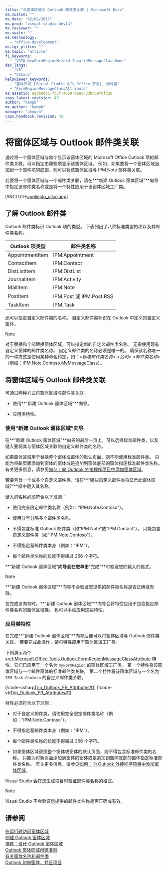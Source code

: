 ```yaml
---
title: "将窗体区域与 Outlook 邮件类关联 | Microsoft Docs"
ms.custom: ""
ms.date: "02/02/2017"
ms.prod: "visual-studio-dev14"
ms.reviewer: ""
ms.suite: ""
ms.technology: 
  - "office-development"
ms.tgt_pltfrm: ""
ms.topic: "article"
f1_keywords: 
  - "VSTO.NewFormRegionWizard.InvalidMessageClassName"
dev_langs: 
  - "VB"
  - "CSharp"
helpviewer_keywords: 
  - "窗体区域 [Visual Studio 中的 Office 开发], 邮件类"
  - "FormRegionMessageClassAttribute"
ms.assetid: e2db8d61-fd5f-4059-beec-33b66970f520
caps.latest.revision: 43
author: "kempb"
ms.author: "kempb"
manager: "ghogen"
caps.handback.revision: 42
---
```

# 将窗体区域与 Outlook 邮件类关联
  通过将一个窗体区域与每个显示该窗体区域的 Microsoft Office Outlook 项的邮件类关联，可以指定由哪些项显示该窗体区域。  例如，如果要将一个窗体区域追加到一个邮件项的底部，则可以将该窗体区域与 IPM.Note 邮件类关联。  
  
 若要将一个窗体区域与一个邮件类关联，请在**“新建 Outlook 窗体区域”**向导中指定该邮件类名称或是将一个特性应用于该窗体区域工厂类。  
  
 [!INCLUDE[appliesto_olkallapp](../vsto/includes/appliesto-olkallapp-md.md)]  
  
## 了解 Outlook 邮件类  
 Outlook 邮件类标识 Outlook 项的类型。  下表列出了八种标准类型的项以及其邮件类名称。  
  
|Outlook 项类型|邮件类名称|  
|-----------------|-----------|  
|AppointmentItem|IPM.Appointment|  
|ContactItem|IPM.Contact|  
|DistListItem|IPM.DistList|  
|JournalItem|IPM.Activity|  
|MailItem|IPM.Note|  
|PostItem|IPM.Post 或 IPM.Post.RSS|  
|TaskItem|IPM.Task|  
  
 还可以指定自定义邮件类的名称。  自定义邮件类标识在 Outlook 中定义的自定义窗体。  
  
> [!NOTE]  
>  对于替换和全部替换窗体区域，可以指定新的自定义邮件类名称。  无需使用现有自定义窗体的邮件类名称。  自定义邮件类的名称必须是唯一的。  确保该名称唯一的一种方式是使用某种命名约定，如：\<*标准邮件类名称*\>.\<*公司*\>.\<*邮件类名称*\>（例如：IPM.Note.Contoso.MyMessageClass）。  
  
## 将窗体区域与 Outlook 邮件类关联  
 可通过两种方式将窗体区域与邮件类关联：  
  
-   使用**“新建 Outlook 窗体区域”**向导。  
  
-   应用类特性。  
  
### 使用“新建 Outlook 窗体区域”向导  
 在**“新建 Outlook 窗体区域”**向导的最后一页上，可以选择标准邮件类，以及键入要将其与窗体区域关联的自定义邮件类的名称。  
  
 如果窗体区域用于替换整个窗体或窗体的默认页面，则不能使用标准邮件类。  只能为将新页面添加到窗体的窗体或是追加到窗体底部的窗体指定标准邮件类名称。  有关更多信息，请参见[如何：向 Outlook 外接程序项目中添加窗体区域](../vsto/how-to-add-a-form-region-to-an-outlook-add-in-project.md)。  
  
 若要包含一个或多个自定义邮件类，请在**“哪些自定义邮件类将显示此窗体区域?”**框中键入其名称。  
  
 键入的名称必须符合以下准则：  
  
-   使用完全限定邮件类名称（例如：“IPM.Note.Contoso”）。  
  
-   使用分号分隔多个邮件类名称。  
  
-   不得包含标准 Outlook 邮件类（如“IPM.Note”或“IPM.Contact”）。  只能包含自定义邮件类（如“IPM.Note.Contoso”）。  
  
-   不得指定基邮件类本身（例如：“IPM”）。  
  
-   每个邮件类名称的长度不得超过 256 个字符。  
  
 **“新建 Outlook 窗体区域”**向导会在您单击**“完成”**时验证您的输入的格式。  
  
> [!NOTE]  
>  **“新建 Outlook 窗体区域”**向导不会验证您提供的邮件类名称是否正确或有效。  
  
 在完成该向导时，**“新建 Outlook 窗体区域”**向导会将特性应用于包含指定邮件类名称的窗体区域类。  也可以手动应用这些特性。  
  
### 应用类特性  
 在完成**“新建 Outlook 窗体区域”**向导后便可以将窗体区域与 Outlook 邮件类关联。  若要完成此操作，请将特性应用于窗体区域工厂类。  
  
 下例演示两个 <xref:Microsoft.Office.Tools.Outlook.FormRegionMessageClassAttribute> 特性，它们已应用于一个名为 `myFormRegion` 的窗体区域工厂类。  第一个特性将该窗体区域与一个邮件窗体的标准邮件类关联。  第二个特性将该窗体区域与一个名为 `IPM.Task.Contoso` 的自定义邮件类关联。  
  
 [!code-csharp[Trin_Outlook_FR_Attributes#1](../snippets/csharp/VS_Snippets_OfficeSP/Trin_Outlook_FR_Attributes/CS/FormRegion1.cs#1)]
 [!code-vb[Trin_Outlook_FR_Attributes#1](../snippets/visualbasic/VS_Snippets_OfficeSP/Trin_Outlook_FR_Attributes/VB/FormRegion1.vb#1)]  
  
 特性必须符合以下准则：  
  
-   对于自定义邮件类，请使用完全限定邮件类名称（例如：“IPM.Note.Contoso”）。  
  
-   不得指定基邮件类本身（例如：“IPM”）。  
  
-   每个邮件类名称的长度不得超过 256 个字符。  
  
-   如果窗体区域替换整个窗体或窗体的默认页面，则不得包含标准邮件类的名称。  只能为将新页面添加到窗体的窗体或是追加到窗体底部的窗体指定标准邮件类名称。  有关更多信息，请参见[如何：向 Outlook 外接程序项目中添加窗体区域](../vsto/how-to-add-a-form-region-to-an-outlook-add-in-project.md)。  
  
 Visual Studio 会在您生成项目时验证邮件类名称的格式。  
  
> [!NOTE]  
>  Visual Studio 不会验证您提供的邮件类名称是否正确或有效。  
  
## 请参阅  
 [在运行时访问窗体区域](../vsto/accessing-a-form-region-at-run-time.md)   
 [创建 Outlook 窗体区域](../vsto/creating-outlook-form-regions.md)   
 [演练：设计 Outlook 窗体区域](../vsto/walkthrough-designing-an-outlook-form-region.md)   
 [Outlook 窗体区域创建准则](../vsto/guidelines-for-creating-outlook-form-regions.md)   
 [有关窗体名称和邮件类](HV01044315)   
 [Outlook 如何窗体，并且项目](HV01044298)  
  
  